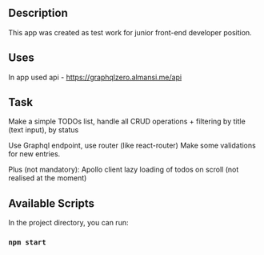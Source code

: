 ## Description

This app was created as test work for junior front-end developer position.

## Uses

In app used api - https://graphqlzero.almansi.me/api

## Task

Make a simple TODOs list, handle all CRUD operations + filtering by title (text input), by status

Use Graphql endpoint, use router (like react-router)
Make some validations for new entries.

Plus (not mandatory):
Apollo client
lazy loading of todos on scroll (not realised at the moment)

## Available Scripts

In the project directory, you can run:

### `npm start`
